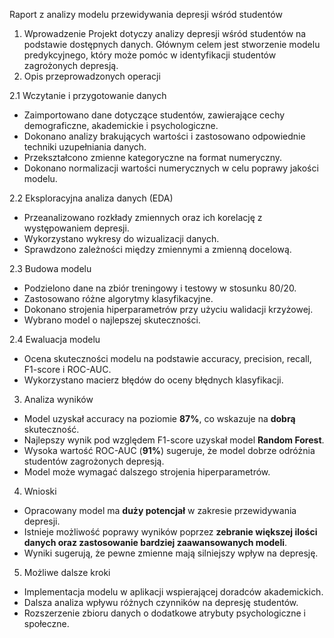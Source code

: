 Raport z analizy modelu przewidywania depresji wśród studentów
1. Wprowadzenie
Projekt dotyczy analizy depresji wśród studentów na podstawie dostępnych danych. Głównym celem jest stworzenie modelu predykcyjnego, który może pomóc w identyfikacji studentów zagrożonych depresją.
2. Opis przeprowadzonych operacji

2.1 Wczytanie i przygotowanie danych
- Zaimportowano dane dotyczące studentów, zawierające cechy demograficzne, akademickie i psychologiczne.
- Dokonano analizy brakujących wartości i zastosowano odpowiednie techniki uzupełniania danych.
- Przekształcono zmienne kategoryczne na format numeryczny.
- Dokonano normalizacji wartości numerycznych w celu poprawy jakości modelu.

2.2 Eksploracyjna analiza danych (EDA)
- Przeanalizowano rozkłady zmiennych oraz ich korelację z występowaniem depresji.
- Wykorzystano wykresy do wizualizacji danych.
- Sprawdzono zależności między zmiennymi a zmienną docelową.

2.3 Budowa modelu
- Podzielono dane na zbiór treningowy i testowy w stosunku 80/20.
- Zastosowano różne algorytmy klasyfikacyjne.
- Dokonano strojenia hiperparametrów przy użyciu walidacji krzyżowej.
- Wybrano model o najlepszej skuteczności.

2.4 Ewaluacja modelu
- Ocena skuteczności modelu na podstawie accuracy, precision, recall, F1-score i ROC-AUC.
- Wykorzystano macierz błędów do oceny błędnych klasyfikacji.

3. Analiza wyników
- Model uzyskał accuracy na poziomie **87%**, co wskazuje na **dobrą** skuteczność.
- Najlepszy wynik pod względem F1-score uzyskał model **Random Forest**.
- Wysoka wartość ROC-AUC (**91%**) sugeruje, że model dobrze odróżnia studentów zagrożonych depresją.
- Model może wymagać dalszego strojenia hiperparametrów.

4. Wnioski
- Opracowany model ma **duży potencjał** w zakresie przewidywania depresji.
- Istnieje możliwość poprawy wyników poprzez **zebranie większej ilości danych oraz zastosowanie bardziej zaawansowanych modeli**.
- Wyniki sugerują, że pewne zmienne mają silniejszy wpływ na depresję.

5. Możliwe dalsze kroki
- Implementacja modelu w aplikacji wspierającej doradców akademickich.
- Dalsza analiza wpływu różnych czynników na depresję studentów.
- Rozszerzenie zbioru danych o dodatkowe atrybuty psychologiczne i społeczne.
